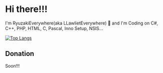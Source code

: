 # Hi there!!!

I'm RyuzakiEverywhere(aka LLawlietEverywhere) 👋 and I'm Coding on C#, C++, PHP, HTML, C, Pascal, Inno Setup, NSIS... 

[![Top Langs](https://github-readme-stats.vercel.app/api/top-langs/?username=RyuzakiEverywhere&layout=compact)]()

## Donation

Soon!!!
